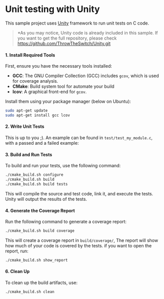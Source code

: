 # Unit testing with Unity

This sample project uses [Unity](https://www.throwtheswitch.org/unity) framework to run unit tests on C code.


> *As you may notice, Unity code is already included in this sample. If you want to get the full repository, please check https://github.com/ThrowTheSwitch/Unity.git

#### 1. **Install Required Tools**

First, ensure you have the necessary tools installed:

- **GCC**: The GNU Compiler Collection (GCC) includes `gcov`, which is used for coverage analysis.
- **CMake**: Build system tool for automate your build
- **lcov**: A graphical front-end for `gcov`.

Install them using your package manager (below on Ubuntu):

``` sh
sudo apt-get update
sudo apt-get install gcc lcov
```

#### 2. **Write Unit Tests**

This is up to you ;). An example can be found in `test/test_my_module.c`, with a passed and a failed example:
#### 3. **Build and Run Tests**

To build and run your tests, use the following command:

``` sh
./cmake_build.sh configure
./cmake_build.sh build
./cmake_build.sh build tests
```

This will compile the source and test code, link it, and execute the tests. Unity will output the results of the tests.

#### 4. **Generate the Coverage Report**

Run the following command to generate a coverage report:

``` sh
./cmake_build.sh build coverage
```

This will create a coverage report in `build/coverage/`, The report will show how much of your code is covered by the tests.
if you want to open the report, run:

``` sh
./cmake_build.sh show_report
```

#### 6. **Clean Up**

To clean up the build artifacts, use:


``` sh
./cmake_build.sh clean
```

